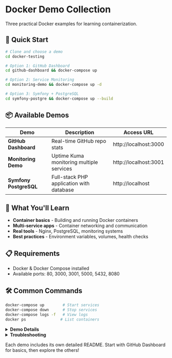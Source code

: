 # Docker Demo Collection

Three practical Docker examples for learning containerization.

## 🚀 Quick Start

```bash
# Clone and choose a demo
cd docker-testing

# Option 1: GitHub Dashboard
cd github-dashboard && docker-compose up

# Option 2: Service Monitoring  
cd monitoring-demo && docker-compose up -d

# Option 3: Symfony + PostgreSQL
cd symfony-postgre && docker-compose up --build
```

## 📦 Available Demos

| Demo | Description | Access URL |
|------|-------------|------------|
| **GitHub Dashboard** | Real-time GitHub repo stats | http://localhost:3000 |
| **Monitoring Demo** | Uptime Kuma monitoring multiple services | http://localhost:3001 |
| **Symfony PostgreSQL** | Full-stack PHP application with database | http://localhost |

## 🎯 What You'll Learn

- **Container basics** - Building and running Docker containers
- **Multi-service apps** - Container networking and communication  
- **Real tools** - Nginx, PostgreSQL, monitoring systems
- **Best practices** - Environment variables, volumes, health checks

## 📋 Requirements

- Docker & Docker Compose installed
- Available ports: 80, 3000, 3001, 5000, 5432, 8080

## 🛠️ Common Commands

```bash
docker-compose up        # Start services
docker-compose down      # Stop services  
docker-compose logs -f   # View logs
docker ps               # List containers
```

<details>
<summary><strong>Demo Details</strong></summary>

### GitHub Dashboard
- **Stack**: Node.js + Express
- **Setup**: Add GitHub token to `.env`
- **Learn**: Single container apps, API integration

### Monitoring Demo  
- **Stack**: Uptime Kuma + Node.js + Python + PostgreSQL
- **Setup**: Create admin account, add monitors
- **Learn**: Multi-container orchestration, health monitoring

### Symfony PostgreSQL
- **Stack**: Nginx + PHP + PostgreSQL + Adminer
- **Setup**: Automatic - just run docker-compose
- **Learn**: Production-ready setup, database integration

</details>

<details>
<summary><strong>Troubleshooting</strong></summary>

| Issue | Solution |
|-------|----------|
| Port conflict | Change port in `docker-compose.yml` |
| Container fails | Check logs: `docker-compose logs [service]` |
| Can't connect | Use container name, not localhost |

</details>

Each demo includes its own detailed README. Start with GitHub Dashboard for basics, then explore the others!